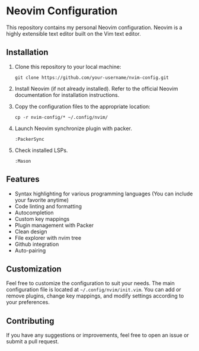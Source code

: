 # Neovim Configuration

This repository contains my personal Neovim configuration. Neovim is a highly extensible text editor built on the Vim text editor.

## Installation

1. Clone this repository to your local machine:

   ```shell
   git clone https://github.com/your-username/nvim-config.git
   ```

2. Install Neovim (if not already installed). Refer to the official Neovim documentation for installation instructions.

3. Copy the configuration files to the appropriate location:

   ```shell
   cp -r nvim-config/* ~/.config/nvim/
   ```

4. Launch Neovim synchronize plugin with packer.

   ```vim
   :PackerSync
   ```

5. Check installed LSPs.
   ```vim
   :Mason
   ```

## Features

- Syntax highlighting for various programming languages (You can include your favorite anytime)
- Code linting and formatting
- Autocompletion
- Custom key mappings
- Plugin management with Packer
- Clean design
- File explorer with nvim tree
- Github integration
- Auto-pairing

## Customization

Feel free to customize the configuration to suit your needs. The main configuration file is located at `~/.config/nvim/init.vim`. You can add or remove plugins, change key mappings, and modify settings according to your preferences.

## Contributing

If you have any suggestions or improvements, feel free to open an issue or submit a pull request.
